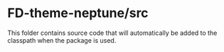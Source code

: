 # FD-theme-neptune/src

This folder contains source code that will automatically be added to the classpath when
the package is used.

